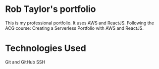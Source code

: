 # Rob Taylor's portfolio

This is my professional portfolio. It uses AWS and ReactJS.
Following the ACG course: Creating a Serverless Portfolio with AWS and ReactJS.

# Technologies Used

Git and GitHub
SSH
